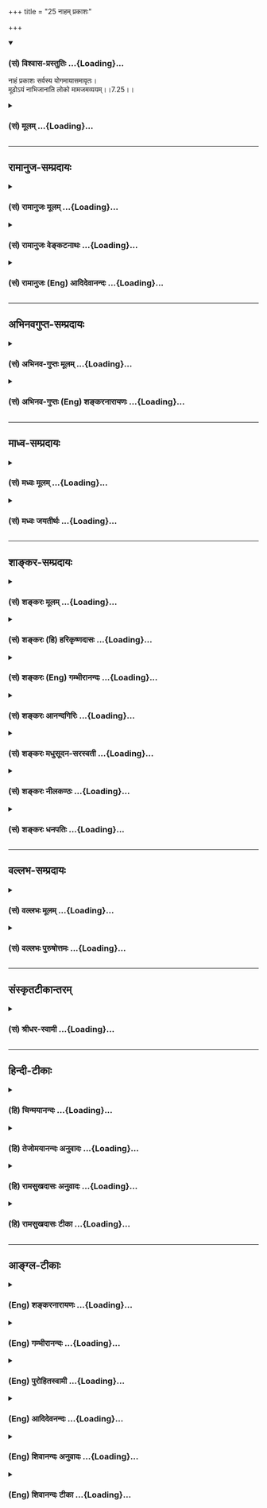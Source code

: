 +++
title = "25 नाहम् प्रकाशः"

+++
<div class="js_include" newlevelforh1="3" title="(सं) विश्वास-प्रस्तुतिः" unfilled url="/purANam/mahAbhAratam/06-bhIShma-parva/02-bhagavad-gItA-parva/saMskRtam/vishvAsa-prastutiH/07_jnAna-vijnAna-yogaH/25_nAham_prakAshaH.md">
<details open><summary><h3>(सं) विश्वास-प्रस्तुतिः ...{Loading}...</h3></summary>

नाहं प्रकाशः सर्वस्य योगमायासमावृतः।  
मूढोऽयं नाभिजानाति लोको मामजमव्ययम्।।7.25।।
</details>
</div>
<div class="js_include collapsed" newlevelforh1="3" title="(सं) मूलम्" unfilled url="/purANam/mahAbhAratam/06-bhIShma-parva/02-bhagavad-gItA-parva/saMskRtam/mUlam/07_jnAna-vijnAna-yogaH/25_nAham_prakAshaH.md">
<details><summary><h3>(सं) मूलम् ...{Loading}...</h3></summary>

नाहं प्रकाशः सर्वस्य योगमायासमावृतः।  
मूढोऽयं नाभिजानाति लोको मामजमव्ययम्।।7.25।।
</details>
</div>


_________________
## रामानुज-सम्प्रदायः
<div class="js_include collapsed" newlevelforh1="3" title="(सं) रामानुजः मूलम्" unfilled url="/purANam/mahAbhAratam/06-bhIShma-parva/02-bhagavad-gItA-parva/saMskRtam/rAmAnujaH/mUlam/07_jnAna-vijnAna-yogaH/25_nAham_prakAshaH.md">
<details><summary><h3>(सं) रामानुजः मूलम् ...{Loading}...</h3></summary>

।।7.25।। क्षेत्रज्ञासाधारणमनुष्यत्वादिसंस्थानयोगाख्यमायया **समावृतः अहं न
सर्वस्यं प्रकाशः।** मयि मनुष्यत्वादिसंस्थानदर्शनमात्रेण **मूढः अयं लोको
माम्** अतिवाय्विन्द्रकर्माणम् अतिसूर्याग्नितेजसम् उपलभ्यमानम् अपि **अजम्
अव्ययं** निखिलजगदेककारणं सर्वेश्वरं मां सर्वसमाश्रयणीयत्वाय
मनुष्यत्वसंस्थानम् आस्थितं न **अभिजानाति।**

</details>
</div>
<div class="js_include collapsed" newlevelforh1="3" title="(सं) रामानुजः वेङ्कटनाथः" unfilled url="/purANam/mahAbhAratam/06-bhIShma-parva/02-bhagavad-gItA-parva/saMskRtam/rAmAnujaH/venkaTanAthaH/07_jnAna-vijnAna-yogaH/25_nAham_prakAshaH.md">
<details><summary><h3>(सं) रामानुजः वेङ्कटनाथः ...{Loading}...</h3></summary>

  
  
।।7.25।। यदि त्वमप्रतिहतसङ्कल्पः साभिसन्धिकं सर्वसमाश्रयणीयत्वायावतीर्णः
तर्हि कथं तत्फलासिद्धिरित्यभिप्रायेण शङ्कतेकुत इति।
मायाशब्दस्तावद्विचित्र(शिष्ट)सृष्टिकरार्थवा चितया प्रागेव प्रपञ्चितः
त्रिगुणात्मिकया मायया समावृतत्वं तु प्रागवस्थावतारावस्थयोः साधारणम्
असाधारणश्चावरणहेतुरत्र सम्भवे वक्तुमुचितः सङ्कल्पादिश्च साधारणः
योगशब्दोऽपि सम्बन्धे प्रचुरप्रयोगत्वात्तदर्थः प्राप्तः तत्सम्बन्धी
चार्थसिद्धः स चात्रौचित्यात्प्रदेशान्तरेषु प्रसिद्धत्वाच्च
मनुष्यादिसंस्थानवेषभाषादिरेव तेनैवेन्द्रजालमायाव्यवच्छेदोऽपि सिद्ध
इत्यभिप्रायेणाहमनुष्यत्वादीति। प्रकाशः परस्वभावेनेति शेषः। तर्हि तवैवायं
दोष इत्यत्रोत्तरंमूढोऽयमित्यादि। अधिगम्यत्वायापादितं मनुष्यत्वादिकं
दुर्मतीनां परित्यागहेतुरभूत् नच पारमेश्वरस्वभावो मायया सर्वस्तिरोहितः
लोकोत्तरकर्मतेजःप्रभृतीनां प्रकाशनात्। किन्त्वयं मन्दो लोको
यत्किञ्चित्साधर्म्याद्धनावृते मयूखमालिनि खद्योतभावमवगच्छतीत्यभिप्रायेणाह
मयीति। मूढः मयि मनुष्यत्वादिभ्रमविशिष्ट इत्यर्थः। माम् इति
तदानीन्तनोपलभ्यमानाकारनिर्देशसामर्थ्यात्प्रदेशान्तरोक्तत्वाच्चअतिवाय्विन्द्रकर्माणमित्याद्युक्तम्।
परावस्थस्याज्ञानं सर्वेषां प्राप्तमेव हि इह तुपरं भावमजानन्तो
ममाव्ययमनुत्तमम् 7।24 इति मनुष्यत्वे परत्वस्याज्ञानमुच्यते तत्र
प्रतिषेध्यस्य ज्ञानस्य प्रसङ्गार्थं लिङ्गोक्तिरियम्।
निरतिशयदीप्तियुक्तत्वमपि जगत्कारणपरमपुरुषासाधारणधर्मतया वेदान्तेषु
निर्णीतम्। अतिवाय्विन्द्रकर्मत्वं च सर्वनियन्तृत्वलिङ्गम्। अजम् इत्यनेन
फलितमाहनिखिलजगदेककारणमिति। अव्ययम् इत्यनेन लब्धमाहसर्वेश्वरमिति। स्वरूपतो
धर्मतश्च निर्विकारत्वं हि तस्याव्ययत्वम् एतेनअजोऽपि सन्नव्ययात्मा
भूतानामीश्वरोऽपि सन् 4।6 इति प्रागुक्तसूचनं वा। अजमव्ययं नाभिजानाति
किन्तु पुरुषान्तरवत्कर्माधीनजन्मानं ज्ञानसङ्कोचादिमन्तं जानातीति शेषः।  
  

</details>
</div>
<div class="js_include collapsed" newlevelforh1="3" title="(सं) रामानुजः (Eng) आदिदेवानन्दः" unfilled url="/purANam/mahAbhAratam/06-bhIShma-parva/02-bhagavad-gItA-parva/saMskRtam/rAmAnujaH/english/AdidevAnandaH/07_jnAna-vijnAna-yogaH/25_nAham_prakAshaH.md">
<details><summary><h3>(सं) रामानुजः (Eng) आदिदेवानन्दः ...{Loading}...</h3></summary>

7.25 Concealed by the Maya called Yogamaya, I am associated with a human
form and other generic structures which are special to individual
selves. Because of this I am not manifest to all. The foolish, by seeing
in Me merely the human or the other generic structures, do not know that
My powers are greater than those of Vayu and Indra, that My lustre is
more brilliant than that of sun and fire, that though visible to all, I
am unborn, immutable, the cause of all the worlds, the Lord of all, and
that I have assumed a human form, so that all who want can take refuge
in Me.

</details>
</div>


_________________
## अभिनवगुप्त-सम्प्रदायः
<div class="js_include collapsed" newlevelforh1="3" title="(सं) अभिनव-गुप्तः मूलम्" unfilled url="/purANam/mahAbhAratam/06-bhIShma-parva/02-bhagavad-gItA-parva/saMskRtam/abhinava-guptaH/mUlam/07_jnAna-vijnAna-yogaH/25_nAham_prakAshaH.md">
<details><summary><h3>(सं) अभिनव-गुप्तः मूलम् ...{Loading}...</h3></summary>

।।7.25 7.26।। नाहमिति। वेदाहमिति। सर्वेषां नाहं गोचरतां प्राप्नोमि।

</details>
</div>
<div class="js_include collapsed" newlevelforh1="3" title="(सं) अभिनव-गुप्तः (Eng) शङ्करनारायणः" unfilled url="/purANam/mahAbhAratam/06-bhIShma-parva/02-bhagavad-gItA-parva/saMskRtam/abhinava-guptaH/english/shankaranArAyaNaH/07_jnAna-vijnAna-yogaH/25_nAham_prakAshaH.md">
<details><summary><h3>(सं) अभिनव-गुप्तः (Eng) शङ्करनारायणः ...{Loading}...</h3></summary>

7.25 See Comment under 7.26

</details>
</div>


_________________
## माध्व-सम्प्रदायः
<div class="js_include collapsed" newlevelforh1="3" title="(सं) मध्वः मूलम्" unfilled url="/purANam/mahAbhAratam/06-bhIShma-parva/02-bhagavad-gItA-parva/saMskRtam/madhvaH/mUlam/07_jnAna-vijnAna-yogaH/25_nAham_prakAshaH.md">
<details><summary><h3>(सं) मध्वः मूलम् ...{Loading}...</h3></summary>

।।7.25।। अज्ञानं च मदिच्छयेत्याह नाहमिति। योगेन सामर्थ्योपायेन मायया च।
मयैव मूढो नाभिजानाति। तथाहि पाद्मे आत्मनः प्रावृतिं चैव लोकचित्तस्य
बन्धनम्। स्वसामर्थ्येन देव्या च कुरुते स महेश्वरः इति च।

</details>
</div>
<div class="js_include collapsed" newlevelforh1="3" title="(सं) मध्वः जयतीर्थः" unfilled url="/purANam/mahAbhAratam/06-bhIShma-parva/02-bhagavad-gItA-parva/saMskRtam/madhvaH/jayatIrthaH/07_jnAna-vijnAna-yogaH/25_nAham_prakAshaH.md">
<details><summary><h3>(सं) मध्वः जयतीर्थः ...{Loading}...</h3></summary>

।।7.25।। तथापिनाहं प्रकाशः इति पुनरुक्तिरित्यतस्तात्पर्यमाह **अज्ञानं
चे**ति। येनाज्ञानेन मामन्यथा मन्यन्ते तदज्ञानं च मदिच्छाधीनमेव न
स्वतन्त्रं येन तया निन्दया मम खेदः स्यादिति भावः। योग एव माया इति
व्याख्यानं (शं.) असदिति भावेनाह **योगेने**ति। सामर्थ्यमेवोपायः। युज्यते
येन योगोऽसावुपायः शक्तिरेव च इति वचनाद्योगशब्दस्योभयार्थत्वेन
द्वन्द्वैकवद्भावः किं न स्यात् इति चेत् न मायया चेत्यस्य वैयर्थ्यापत्तेः
तस्या अप्युपायविशेषत्वात्। अत एवोपायार्थत्वं गृहीत्वा सामर्थ्येति
तद्व्याख्यानं कृतम्। इदं तात्पर्यं श्लोके न प्रतीयत इत्यत आह
**मयैवे**ति। उक्तार्थस्थापनाय पुराणसम्मतिमाह **तथे**ति।

</details>
</div>


_________________
## शाङ्कर-सम्प्रदायः
<div class="js_include collapsed" newlevelforh1="3" title="(सं) शङ्करः मूलम्" unfilled url="/purANam/mahAbhAratam/06-bhIShma-parva/02-bhagavad-gItA-parva/saMskRtam/shankaraH/mUlam/07_jnAna-vijnAna-yogaH/25_nAham_prakAshaH.md">
<details><summary><h3>(सं) शङ्करः मूलम् ...{Loading}...</h3></summary>

।।7.25।। **न अहं प्रकाशः सर्वस्य** लोकस्य केषांचिदेव मद्भक्तानां प्रकाशः
अहमित्यभिप्रायः। **योगमायासमावृतः** योगः गुणानां युक्तिः घटनं सैव माया
योगमाया तया योगमायया समावृतः संछन्नः इत्यर्थः। अत एव **मूढो लोकः अयं न
अभिजानाति माम् अजम् अव्ययम्**।। यया योगमायया समावृतं मां लोकः नाभिजानाति
नासौ योगमाया मदीया सती मम ईश्वरस्य मायाविनो ज्ञानं प्रतिबध्नाति यथा
अन्यस्यापि मायाविनः मायाज्ञानं तद्वत्।।  
  
यतः एवम् अतः

</details>
</div>
<div class="js_include collapsed" newlevelforh1="3" title="(सं) शङ्करः (हि) हरिकृष्णदासः" unfilled url="/purANam/mahAbhAratam/06-bhIShma-parva/02-bhagavad-gItA-parva/saMskRtam/shankaraH/hindI/harikRShNadAsaH/07_jnAna-vijnAna-yogaH/25_nAham_prakAshaH.md">
<details><summary><h3>(सं) शङ्करः (हि) हरिकृष्णदासः ...{Loading}...</h3></summary>

।।7.25।। उनका वह अज्ञान किस कारणसे है सो बतलाते हैं तीनों गुणोंके
मिश्रणका नाम योग है और वही माया है उस योगमायासे आच्छादित हुआ मैं समस्त
प्राणिसमुदायके लिये प्रकट नहीं रहता हूँ अभिप्राय यह कि किन्हींकिन्हीं
भक्तोंके लिये ही मैं प्रकट होता हूँ। इसलिये यह मूढ़ जगत् ( प्राणिसमुदाय
) मुझ जन्मरहित अविनाशी परमात्माको नहीं जानता।

</details>
</div>
<div class="js_include collapsed" newlevelforh1="3" title="(सं) शङ्करः (Eng) गम्भीरानन्दः" unfilled url="/purANam/mahAbhAratam/06-bhIShma-parva/02-bhagavad-gItA-parva/saMskRtam/shankaraH/english/gambhIrAnandaH/07_jnAna-vijnAna-yogaH/25_nAham_prakAshaH.md">
<details><summary><h3>(सं) शङ्करः (Eng) गम्भीरानन्दः ...{Loading}...</h3></summary>

7.25 Yoga-maya-samavrtah, being enveloped by yoga-maya-Yoga means the
combination, the coming together, of the (three) gunas; that
(combination) is itself maya, yoga-maya; being enveloped, i.e. veiled,
by that yoga-maya; aham, I; na prakasah, do not become manifest;
sarvasya, to all, to the world. The idea is that I become manifest only
to some devotees of Mine. For this very reason, ayam, this; mudhah,
deluded; lokah, world; na abhijanati, does not know; mam, Me; who am
ajam, birthless; and avyayam, undecaying. \[In verse 13 the reason for
the non-realization of the supreme, unalified Brahman was stated. The
present verse states the reason for the non-realization of the alified
Brahman.\] 'That yoga-maya, because of My being covered by which the
world does not know Me- that yoga-maya, since it belongs to Me, does not
obstruct the knowlege of Me who am God, the possessor of maya, just as
the magic of any other magician does not cover his knowledge.' Since
this is so, therefore-

</details>
</div>
<div class="js_include collapsed" newlevelforh1="3" title="(सं) शङ्करः आनन्दगिरिः" unfilled url="/purANam/mahAbhAratam/06-bhIShma-parva/02-bhagavad-gItA-parva/saMskRtam/shankaraH/AnandagiriH/07_jnAna-vijnAna-yogaH/25_nAham_prakAshaH.md">
<details><summary><h3>(सं) शङ्करः आनन्दगिरिः ...{Loading}...</h3></summary>

।।7.25।। अविवेकरूपमज्ञानं भगवन्निष्ठाप्रतिबन्धकमुक्तं तस्मिन्नपि निमित्तं
प्रश्नपूर्वकमनाद्यज्ञानमुपन्यस्यति **तदीयमज्ञानमित्यादिना।**
त्रिभिर्गुणमयैरित्यनौपाधिकरूपस्याप्रतिपत्तौ कारणमुक्तमत्र तु
सोपाधिकस्यापीति विशेषं गृहीत्वा व्याचष्टे **नाहमिति।** तर्हि
भगवद्भक्तिरनुपयुक्तेत्याशङ्क्याह **केषांचिदिति।** सर्वस्य लोकस्य न
प्रकाशोऽहमित्यत्र हेतुमाह **योगेति।**
अनाद्यनिर्वाच्याज्ञानाच्छन्नत्वादेव मद्विषये लोकस्य मौढ्यं ततश्च
मदीयस्वरूपविवेकाभावान्मन्निष्ठत्वराहित्यमित्याह **अतएवेति।**

</details>
</div>
<div class="js_include collapsed" newlevelforh1="3" title="(सं) शङ्करः मधुसूदन-सरस्वती" unfilled url="/purANam/mahAbhAratam/06-bhIShma-parva/02-bhagavad-gItA-parva/saMskRtam/shankaraH/madhusUdana-sarasvatI/07_jnAna-vijnAna-yogaH/25_nAham_prakAshaH.md">
<details><summary><h3>(सं) शङ्करः मधुसूदन-सरस्वती ...{Loading}...</h3></summary>

।।7.25।। ननु जन्मकालेऽपि सर्वयोगिध्येयं श्रीवैकुण्ठस्थमैश्वरमेव
रूपमाविर्भावितवति संप्रति च
श्रीवत्सकौस्तुभवनमालाकिरीटकुण्डलादिदिव्योपकरणशालिनि
कम्बुकमलकौमोदकीचक्रवरधारिचतुर्भुजे श्रीमद्वैनतेयवाहने
निखिलसुरलोकसंपादितराजराजेश्वराभिषेकादिमहावैभवे सर्वसुरासुरजेतरि
विविधदिव्यलीलाविलासशीले सर्वावतारशिरोमणौ साक्षाद्वैकुण्ठनायके
निखिललोकदुःखनिस्ताराय भुवमवतीर्णे
विरिञ्चिप्रपञ्चासंभविनिरतिशयसौन्दर्यसारसर्वस्वमूर्तौ
बाललीलाविमोहितविधातरि तरणिकिरणोज्ज्वलव्यपीताम्बरे निरुपमश्यामसुन्दरे
करदीकृतपारिजातार्थपराजितपुरन्दरे बाणयुद्धविजितशशाङ्कशेखरे
समस्तसुरासुरविजयिनरकप्रभृतिमहादैतेयप्रकरप्राणपर्यन्तसर्वस्वहारिणि
श्रीदामादिपरमरङ्कमहावैभवकारिणि षोडशसहस्रदिव्यरूपधारिण्यपरिमेयगुणगरिमणि
महामहिमनिनारदमार्क्रण्डेयादिमहामुनिगणस्तुते त्वयि कथमविवेकिनोऽपि
मनुष्यबुद्धिर्जीवबुद्धिर्वेत्यर्जुनाशङ्कामपनिनीषुराह भगवान् अहं सर्वस्य
लोकस्य न प्रकाशः स्वेन रूपेण प्रकटो न भवामि किंतु केषांचिन्मद्भक्तानामेव
प्रकटो भवामीत्यभिप्रायः। कथं सर्वस्य लोकस्य न प्रकट इत्यत्र हेतुमाह
योगमायासमावृतः योगो मम संकल्पस्तद्वशवर्तिनी माया योगमाया तयाऽयमभक्तो जनो
मां स्वरूपेण न जानात्वितिसंकल्पानुविधायिन्या मायया सम्यगावृतः। सत्यपि
ज्ञानकारणे ज्ञानविषयत्वायोग्यः कृतः। अतो यदुक्तं परं भावमजानन्त इति तत्र
मम संकल्प एव कारणमित्युक्तं भवति। अतो मम मायया मूढ आवृतज्ञानः सन्नयं
चतुर्विधभक्तविलक्षणो लोकः सत्यपि ज्ञानकारणे मामजमव्ययमनाद्यनन्तं
परमेश्वरं नाभिजानाति किंतु विपरीतदृष्ट्या मनुष्यमेव कंचिन्मन्यत
इत्यर्थः। विद्यमानं वस्तुस्वरूपमावृणोत्यविद्यमानं च किंचिद्दर्शयतीति
लौकिकमायायामपि प्रसिद्धमेतत्।

</details>
</div>
<div class="js_include collapsed" newlevelforh1="3" title="(सं) शङ्करः नीलकण्ठः" unfilled url="/purANam/mahAbhAratam/06-bhIShma-parva/02-bhagavad-gItA-parva/saMskRtam/shankaraH/nIlakaNThaH/07_jnAna-vijnAna-yogaH/25_nAham_prakAshaH.md">
<details><summary><h3>(सं) शङ्करः नीलकण्ठः ...{Loading}...</h3></summary>

।।7.25।। कुतस्त्वद्विषयमज्ञानं लोकस्येत्यत आह **नाहमिति।** हे योग योगिन्।
अर्शआद्यच्प्रत्ययान्तोऽयं योगशब्दः। अहं तत्पदार्थः सर्वस्य
योगिनस्त्वंपदार्थमात्राभिज्ञस्य न प्रकाशोऽस्मि। तत्र हेतुः मायासमावृत
इति। भाष्ये तु योगो युक्तिर्गुणानां घटनं सैव योगमाया चित्तसमाधिर्वा योगो
भगवतस्तत्कृता मायेति। भगवत्संकल्पवशवर्तिनी मायेत्यर्थः। उत्तरार्धः
स्पष्टार्थः।

</details>
</div>
<div class="js_include collapsed" newlevelforh1="3" title="(सं) शङ्करः धनपतिः" unfilled url="/purANam/mahAbhAratam/06-bhIShma-parva/02-bhagavad-gItA-parva/saMskRtam/shankaraH/dhanapatiH/07_jnAna-vijnAna-yogaH/25_nAham_prakAshaH.md">
<details><summary><h3>(सं) शङ्करः धनपतिः ...{Loading}...</h3></summary>

।।7.25।। स्वाज्ञाने निमित्तमाह नेति। अहं परमेश्वरः सर्वस्य लोकस्य
परमेश्वरेण रुपेण प्रकटो न भवामि। किंतु केषांचित्स्वभक्तानां सैव माया
तया। यद्वा योगो भगवतश्चित्तसमाधिस्तत्कृता माया। भगवत्संकल्पवशवर्तिनीति
यावत्। उभयथाप्यनाद्यनिर्वाच्यमज्ञानं तया योगमायया समावृतः संच्छन्नः।
आच्छादित इति यावत्। हे योग योगिन्। अर्शआद्यच्प्रत्ययान्तोऽयं योगशब्दः।
अहं तत्पदार्थः सर्वस्य योगिनस्त्वंपदार्थमात्राभिज्ञस्य न प्रकाशोऽस्मि।
तत्र हेतुः मायया समावृत इत्यन्येषां पक्षस्तु
अगतिकगत्याश्रयणात्मिकयाऽरूच्या ग्रस्तः अतोऽनाद्यनिर्वाच्याज्ञानेन मूढो
मोहं गतोऽयं लोको मद्विमुखः मामजमव्ययं नाभिजानाति।

</details>
</div>


_________________
## वल्लभ-सम्प्रदायः
<div class="js_include collapsed" newlevelforh1="3" title="(सं) वल्लभः मूलम्" unfilled url="/purANam/mahAbhAratam/06-bhIShma-parva/02-bhagavad-gItA-parva/saMskRtam/vallabhaH/mUlam/07_jnAna-vijnAna-yogaH/25_nAham_prakAshaH.md">
<details><summary><h3>(सं) वल्लभः मूलम् ...{Loading}...</h3></summary>

।।7.25।। कुत एवं न प्रकाशस इत्यत्राह नाहमिति। नाहं प्रकाशः सर्वस्य
संसृतस्य किन्तु स्वभक्तानामेव यतोऽहं योगमायासमावृतः
अंशांशिभावावस्थित्यादिसर्वभवनरूपा योगशक्तिरेवान्येषां व्यामोहिका माया
तयासम्यगासमन्ताद्वृतः। वृञ् वरणे इतिधातोः लोको वा योगमायासमावृतो न
जानाति।

</details>
</div>
<div class="js_include collapsed" newlevelforh1="3" title="(सं) वल्लभः पुरुषोत्तमः" unfilled url="/purANam/mahAbhAratam/06-bhIShma-parva/02-bhagavad-gItA-parva/saMskRtam/vallabhaH/puruShottamaH/07_jnAna-vijnAna-yogaH/25_nAham_prakAshaH.md">
<details><summary><h3>(सं) वल्लभः पुरुषोत्तमः ...{Loading}...</h3></summary>

  
  
।।7.25।। ननु मनुष्या विवेकादिसहिताः कथं न त्वां जानन्ति इत्यत आह नाहमिति।
अहं सर्वस्य साधारणस्य प्रकाशः प्रकटो न भवामि किन्तु कस्यचिद्भक्तस्यैव।
तत्र हेतुमाह योगमायासमावृत इति। योगार्थमेव या माया अन्तरङ्गा दासीभूता
शक्तिस्तया आवृतो रसार्थमाच्छन्नः। अतो मूढो भक्त्यालोचनादिज्ञानशून्योऽयं
**परिदृश्य৷৷৷৷৷৷৷৷৷৷৷৷৷৷৷৷मानो** मां पश्यन्नपि स्वरूपज्ञानरहितो लोको
बहिर्दृष्टिर्मामजं जन्मरहितं लीलया प्रकटमव्ययं नित्यं नाभिजानाति अभितः
सर्वभावेन न जानाति।  
  

</details>
</div>


_________________
## संस्कृतटीकान्तरम्
<div class="js_include collapsed" newlevelforh1="3" title="(सं) श्रीधर-स्वामी" unfilled url="/purANam/mahAbhAratam/06-bhIShma-parva/02-bhagavad-gItA-parva/saMskRtam/shrIdhara-svAmI/07_jnAna-vijnAna-yogaH/25_nAham_prakAshaH.md">
<details><summary><h3>(सं) श्रीधर-स्वामी ...{Loading}...</h3></summary>

।।7.25।। तेषां स्वाज्ञाने हेतुमाह **नाहमिति।** सर्वस्य लोकस्य नाहं
प्रकाशः प्रकटो न भवामि किंतु मद्भक्तानामेव। यतो योगमायया समावृतः। योगो
युक्तिः मदीयः कोऽप्यचिन्त्यप्रज्ञाविलासः स एव माया अघटमानघटनाचातुर्यं
अनया संच्छन्नः अतएव मत्स्वरूपज्ञाने मूढः सन्नयं लोकः अजमव्ययं च मां न
जानाति।

</details>
</div>


_________________
## हिन्दी-टीकाः
<div class="js_include collapsed" newlevelforh1="3" title="(हि) चिन्मयानन्दः" unfilled url="/purANam/mahAbhAratam/06-bhIShma-parva/02-bhagavad-gItA-parva/hindI/chinmayAnandaH/07_jnAna-vijnAna-yogaH/25_nAham_prakAshaH.md">
<details><summary><h3>(हि) चिन्मयानन्दः ...{Loading}...</h3></summary>

।।7.25।। यदि समस्त जगत् के अधिष्ठान के रूप में कोई दिव्य तत्त्व विद्यमान
है तो फिर क्या कारण है कि सब लोगों के द्वारा सर्वत्र सदा वह अनुभव नहीं
किया जाता क्यों हम परिच्छिन्न जीव के समान व्यवहार करते हैं और अपने अनन्त
स्वरूप को पहचान नहीं पाते संक्षेप में मुझमें और मेरे स्वरूप के मध्य कौन
सा आवरण पड़ा हुआ है जब जिज्ञासु साधकगण वेदान्त प्रतिपादित सिद्धांतों का
अध्ययन करते हैं तो स्वाभाविक ही उनके मन में इस प्रकार के प्रश्न उठते
हैं। भगवान् कहते हैं यह मोहित जगत् मुझ अजन्मा अविनाशी को नहीं जानता है
क्योंकि उनके लिए मैं त्रिगुणात्मिका योगमाया से आच्छादित रहता हूँ। जब
वेदान्त के प्रारम्भिक विद्यार्थी माया को एक बाह्य वस्तु के रूप में समझने
का प्रयत्न करते हैं तब उसे समझने में अत्यन्त कठिनाई होती है। परन्तु जब
वे अध्यात्म दृष्टि से विचार करते हैं अर्थात् अपने ही अन्तकरण में माया
किस प्रकार कार्य करती है ऐसा विचार करते हैं तो माया का सिद्धांत स्पष्ट
हो जाता है। माया प्रिज्म (आयत) के समान ऐसी उपाधि है जिसके माध्यम से
अवर्ण अद्वैत स्वरूप तत्त्व जब व्यक्त होता है तब सप्तरंगी प्रकाश के समान
वह नानाविधि सृष्टि के रूप में प्रतीत होता है। व्यष्टि (एक व्यक्ति) में
कार्य कर रही माया को ही अविद्या कहते हैं। ऋषियों ने इस अविद्या का जो कि
जीव के सब दुखों का कारण है सूक्ष्म अध्ययन किया और यह उद्घाटित किया कि यह
तीन गुणों से युक्त है जो मनुष्य को प्रभावित करते हैं। ये तीन गुण हैं
सत्त्व रज और तम जो एक आयत का (प्रिज्म) का सा काम करते हैं और जिनके
माध्यम से हमें इस बहुविधि सृष्टि का अनुभव होता है। रजोगुण का कार्य है
विक्षेप और तमोगुण का कार्य बुद्धि पर पड़ा आवरण है। त्रिगुणों के विकारों
से मोहित और भ्रान्त पुरुष को आत्मा का साक्षात् ज्ञान नहीं होता। उस
आत्मज्ञान के लिए गुरु के उपदेश तथा स्वयं की साधना की आवश्यकता होती है।
किसी ग्रामीण अनपढ़ व्यक्ति के लिए बल्ब में विद्युत का अभाव प्रतीत होता
है क्योंकि वह अव्यक्त होती है। उसके प्रवाह को प्रत्यक्ष अनुभव करने के
लिए सैद्धांतिक ज्ञान तथा प्रत्यक्ष प्रयोग की अपेक्षा होती है। एक बार
विद्युत शक्ति के गुणधर्म का ज्ञान हो जाने पर यदि वह मनुष्य उसी बल्ब में
प्रकाश देखे तो उसे अव्यक्त विद्युत का ज्ञान तत्काल हो जाता है इसी प्रकार
आत्मसंयम श्रवण मनन और निदिध्यासन के द्वारा जब साधक का क्षुब्ध मन
प्रशान्त हो जाता है तब आवरण के अभाव में वह मुझ अजन्मा अविनाशी स्वरूप को
पहचान लेता है। अज्ञानी जीव विषयउपभोगों में नित्य सुख की खोज तभी तक करता
है जब तक आवरण और विक्षेप की निवृत्ति नहीं हो जाती। कामाग्नि में सुलगते
निराशा में जकड़े असन्तोष से कुचले और आत्मनाश के भय से व्याकुल उन्मत्त और
संत्तप्त मनों में समता और एकाग्रता कदापि नहीं हो सकती कि वे क्षणभर के
लिए भी आत्मा का शुद्ध स्वरूप अनुभव कर सकें। योगमाया से मोहित यह जगत् मुझ
अव्यय स्वरूप को नहीं जानता। मानो नाम और रूप की इस सृष्टि ने आत्मा को
आवृत्त कर दिया है। यह आवरण उसी प्रकार का है जैसे प्रेत स्तम्भ को
मृगमरीचिका रेत को और तरंगे समुद्र को आच्छादित कर देती हैं जीवन की अज्ञान
दशा के विपरीत श्रीकृष्ण अपने स्वरूप को बताते हुए कहते हैं

</details>
</div>
<div class="js_include collapsed" newlevelforh1="3" title="(हि) तेजोमयानन्दः अनुवादः" unfilled url="/purANam/mahAbhAratam/06-bhIShma-parva/02-bhagavad-gItA-parva/hindI/tejomayAnandaH/anuvAdaH/07_jnAna-vijnAna-yogaH/25_nAham_prakAshaH.md">
<details><summary><h3>(हि) तेजोमयानन्दः अनुवादः ...{Loading}...</h3></summary>

।।7.25।। अपनी योगमाया से आवृत्त मैं सबको प्रत्यक्ष नहीं होता हूँ। यह
मोहित लोक (मनुष्य) मुझ जन्मरहित, अविनाशी को नहीं जानता है।।

</details>
</div>
<div class="js_include collapsed" newlevelforh1="3" title="(हि) रामसुखदासः अनुवादः" unfilled url="/purANam/mahAbhAratam/06-bhIShma-parva/02-bhagavad-gItA-parva/hindI/rAmasukhadAsaH/anuvAdaH/07_jnAna-vijnAna-yogaH/25_nAham_prakAshaH.md">
<details><summary><h3>(हि) रामसुखदासः अनुवादः ...{Loading}...</h3></summary>

।।7.25।। जो मूढ़ मनुष्य मेरेको अज और अविनाशी ठीक तरहसे नहीं जानते
(मानते), उन सबके सामने योगमायासे अच्छी तरहसे आवृत हुआ मैं प्रकट नहीं
होता।

</details>
</div>
<div class="js_include collapsed" newlevelforh1="3" title="(हि) रामसुखदासः टीका" unfilled url="/purANam/mahAbhAratam/06-bhIShma-parva/02-bhagavad-gItA-parva/hindI/rAmasukhadAsaH/TIkA/07_jnAna-vijnAna-yogaH/25_nAham_prakAshaH.md">
<details><summary><h3>(हि) रामसुखदासः टीका ...{Loading}...</h3></summary>

।।7.25।।***व्याख्या--*'मूढोऽयं नाभिजानाति लोको मामजमव्ययम्--**मैं अज और
अविनाशी हूँ अर्थात् जन्ममरणसे रहित हूँ। ऐसा होनेपर भी मैं प्रकट और
अन्तर्धान होनेकी लीला करता हूँ अर्थात् जब मैं अवतार लेता हूँ, तब अज
(अजन्मा) रहता हुआ ही अवतार लेता हूँ और अव्ययात्मा रहता हुआ ही अन्तर्धान
हो जाता हूँ। जैसे सूर्य भगवान् उदय होते हैं तो हमारे सामने आ जाते हैं और
अस्त होते हैं तो हमारे नेत्रोंसे ओझल हो जाते हैं, छिप जाते हैं, ऐसे ही
मैं केवल प्रकट और अन्तर्धान होनेकी लीला करता हूँ। जो मेरेको इस प्रकार
जन्म-मरणसे रहित मानते हैं, वे तो असम्मूढ़ हैं (गीता 10। 3 15। 19)।
परन्तु जो मेरेको साधारण प्राणियोंकी तरह जन्मनेमरनेवाला मानते हैं, वे
मूढ़ हैं (गीता 9। 11)। भगवान्को अज, अविनाशी न माननेमें कारण है कि इस
मनुष्यका भगवान्के साथ जो स्वतः अपनापन है, उसको भूलकर इसने शरीरको अपना
मान लिया कि 'यह शरीर ही मैं हूँ और यह शरीर मेरा है। ' इसलिये उसके सामने
परदा आ गया, जिससे वह भगवान्को भी अपने समान ही जन्मने-मरनेवाला मानने
लगा। मूढ़ मनुष्य मेरेको अज और अविनाशी नहीं जानते। उनके न जाननेमें दो कारण
हैं--एक तो मेरा योगमायासे छिपा रहना और एक उनकी मूढ़ता। जैसे, किसी शहरमें
किसीका एक घर है और वह अपने घरमें बंद है तथा शहरके सब-के-सब घर शहरकी
चहारदीवारी (परकोटे) में बंद हैं। अगर वह मनुष्य बाहर निकलना चाहे तो अपने
घरसे निकल सकता है, पर शहरकी चहारदीवारीसे निकलना उसके हाथकी बात नहीं है।
हाँ, यदि उस शहरका राजा चाहे तो वह चहारदीवारीका दरवाजा भी खोल सकता है और
उसके घरका दरवाजा भी खोल सकता है। अगर वह मनुष्य अपने घरका दरवाजा नहीं खोल
सकता तो राजा उस दरवाजेको तोड़ भी सकता है। ऐसे ही यह प्राणी अपनी मूढ़ताको
दूर करके अपने नित्य स्वरूपको जान सकता है। परन्तु सर्वथा भगवत्तत्त्वका
बोध तो भगवान्की कृपासे ही हो सकता है। भगवान् जिसको जनाना चाहें, वही उनको
जान सकता है--**'सोइ जानइ जेहि देहु जनाई'** (मानस 2। 127। 2)। अगर मनुष्य
सर्वथा भगवान्के शरण हो जाय तो भगवान् उसके अज्ञानको भी दूर कर देते हैं और
अपनी मायाको भी दूर कर देते हैं।

</details>
</div>


_________________
## आङ्ग्ल-टीकाः
<div class="js_include collapsed" newlevelforh1="3" title="(Eng) शङ्करनारायणः" unfilled url="/purANam/mahAbhAratam/06-bhIShma-parva/02-bhagavad-gItA-parva/english/shankaranArAyaNaH/07_jnAna-vijnAna-yogaH/25_nAham_prakAshaH.md">
<details><summary><h3>(Eng) शङ्करनारायणः ...{Loading}...</h3></summary>

7.25. Being surrounded by the trick-of-yoga-Illusion, I am not clear to
all; \[and hence\] this deluded world \[of perceivers\] does not
recognise Me, the unborn and the undying.

</details>
</div>
<div class="js_include collapsed" newlevelforh1="3" title="(Eng) गम्भीरानन्दः" unfilled url="/purANam/mahAbhAratam/06-bhIShma-parva/02-bhagavad-gItA-parva/english/gambhIrAnandaH/07_jnAna-vijnAna-yogaH/25_nAham_prakAshaH.md">
<details><summary><h3>(Eng) गम्भीरानन्दः ...{Loading}...</h3></summary>

7.25 Being enveloped by yoga-maya, I do not become manifest to all. This
deluded world does not know Me who am birthless and undecaying.

</details>
</div>
<div class="js_include collapsed" newlevelforh1="3" title="(Eng) पुरोहितस्वामी" unfilled url="/purANam/mahAbhAratam/06-bhIShma-parva/02-bhagavad-gItA-parva/english/purohitasvAmI/07_jnAna-vijnAna-yogaH/25_nAham_prakAshaH.md">
<details><summary><h3>(Eng) पुरोहितस्वामी ...{Loading}...</h3></summary>

7.25 I am not visible to all, for I am enveloped by the illusion of
Phenomenon. This deluded world does not know Me as the Unborn and the
Imperishable.

</details>
</div>
<div class="js_include collapsed" newlevelforh1="3" title="(Eng) आदिदेवनन्दः" unfilled url="/purANam/mahAbhAratam/06-bhIShma-parva/02-bhagavad-gItA-parva/english/AdidevanandaH/07_jnAna-vijnAna-yogaH/25_nAham_prakAshaH.md">
<details><summary><h3>(Eng) आदिदेवनन्दः ...{Loading}...</h3></summary>

7.25 Veiled by My Maya, I am not manifest to all. This deluded world
does not recognize Me as the unborn and immutable.

</details>
</div>
<div class="js_include collapsed" newlevelforh1="3" title="(Eng) शिवानन्दः अनुवादः" unfilled url="/purANam/mahAbhAratam/06-bhIShma-parva/02-bhagavad-gItA-parva/english/shivAnandaH/anuvAdaH/07_jnAna-vijnAna-yogaH/25_nAham_prakAshaH.md">
<details><summary><h3>(Eng) शिवानन्दः अनुवादः ...{Loading}...</h3></summary>

7.25 I am not manifest to all (as I am) veiled by the Yoga-Maya. This
deluded world does not know Me, the unborn and imperishable.

</details>
</div>
<div class="js_include collapsed" newlevelforh1="3" title="(Eng) शिवानन्दः टीका" unfilled url="/purANam/mahAbhAratam/06-bhIShma-parva/02-bhagavad-gItA-parva/english/shivAnandaH/TIkA/07_jnAna-vijnAna-yogaH/25_nAham_prakAshaH.md">
<details><summary><h3>(Eng) शिवानन्दः टीका ...{Loading}...</h3></summary>

7.25 न not; अहम् I; प्रकाशः manifest; सर्वस्य of all; योगमायासमावृतः
veiled by YogaMaya; मूढः deluded; अयम् this; न not; अभिजानाति knows;
लोकः world; माम् Me; अजम् unborn; अव्ययम् imperishable.Commentary I am
not manifest to all the people; but I am certainly manifest to the
chosen few who are My devotees; who have taken sole refuge in Me alone.
I am not visible to those who are deluded by the three Gunas and the
pairs of opposites; and who are screened off by this universe which is a
manifestation of the alities of Nature; My YogaMaya or My creative
illusion. This veils the understanding of the worldlyminded people. So
they are not able to behold the Lord Who keeps Maya under His perfect
control.YogaMaya is the union of the three alities of Nature. The
illusion or veil spread thery is called YogaMaya. The worldly people are
deluded by the illusion born of the union of the three alities.
Therefore; they are not able to know the Lord Who is unborn and
immutable.This YogaMaya is under the perfect control of the Lord. Isvara
is the wielder of Maya. Therefore it cannot obscure His own knowledge;
just as the illusion created by the juggler cannot obstruct his,own
knowledge or deceive him. The illusion which binds the worldly people
cannot in the least affect the Lord Who has kep Maya under his perfect
subjugation. (Cf.VII.13IX.5X.7XI.8)

</details>
</div>

